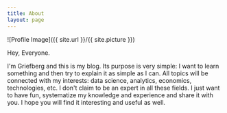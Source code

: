 ```yaml
---
title: About
layout: page
---
```

![Profile Image]({{ site.url }}/{{ site.picture }})

<p>Hey, Everyone.</p> 
<p> I'm Griefberg and this is my blog. 
Its purpose is very simple: I want to learn something and then try to explain it as simple as I can. All topics will be connected with my interests: data science, analytics, economics, technologies, etc. I don't claim to be an expert in all these fields. I just want to have fun, systematize my knowledge and experience and share it with you.  I hope you will find it interesting and useful as well.</p>



